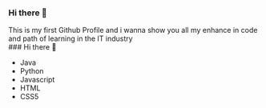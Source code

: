 ### Hi there 👋

<div>This is my first Github Profile and i wanna show you all my enhance in code and path of learning in the IT industry</div>
### Hi there 👋
<ul>
  <li>Java</li>
  <li>Python</li>
  <li>Javascript</li>
  <li>HTML</li>
  <li>CSS5</li>
</ul>
<!--
**Crosfex/Crosfex** is a ✨ _special_ ✨ repository because its `README.md` (this file) appears on your GitHub profile.

Here are some ideas to get you started:

- 🔭 I’m currently working on ...
- 🌱 I’m currently learning ...
- 👯 I’m looking to collaborate on ...
- 🤔 I’m looking for help with ...
- 💬 Ask me about ...
- 📫 How to reach me: ...
- 😄 Pronouns: ...
- ⚡ Fun fact: ...
-->
